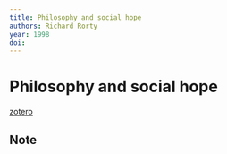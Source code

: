 ```yaml
---
title: Philosophy and social hope
authors: Richard Rorty
year: 1998
doi: 
---
```


# Philosophy and social hope

[zotero](zotero://select/items/@rorty1999)

## Note